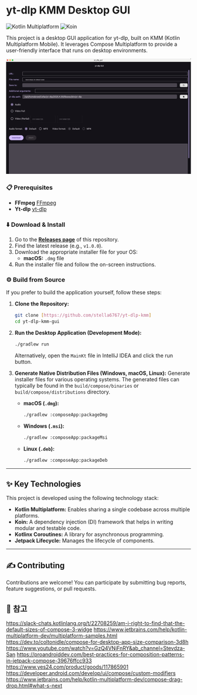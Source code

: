 # yt-dlp KMM Desktop GUI

![Kotlin Multiplatform](https://img.shields.io/badge/Kotlin%20Multiplatform-blue?style=for-the-badge&logo=kotlin)
![Koin](https://img.shields.io/badge/Koin-green?style=for-the-badge&logo=kotlin)

This project is a desktop GUI application for yt-dlp, built on KMM (Kotlin Multiplatform Mobile). It leverages Compose Multiplatform to provide a user-friendly interface that runs on desktop environments.


![img.png](img.png)


### 📋 Prerequisites

* **FFmpeg** [FFmpeg](https://github.com/FFmpeg/FFmpeg)
* **Yt-dlp** [yt-dlp](https://github.com/yt-dlp/yt-dlp)

### ⬇️ Download & Install

1.  Go to the **[Releases page](https://github.com/stella6767/yt-dlp-kmm/releases)** of this repository. 
2.  Find the latest release (e.g., `v1.0.0`).
3.  Download the appropriate installer file for your OS:
    * **macOS:** `.dmg` file
4.  Run the installer file and follow the on-screen instructions.



### ⚙️ Build from Source

If you prefer to build the application yourself, follow these steps:

1.  **Clone the Repository:**
    ```bash
    git clone [https://github.com/stella6767/yt-dlp-kmm]
    cd yt-dlp-kmm-gui
    ```

2.  **Run the Desktop Application (Development Mode):**
    ```bash
    ./gradlew run
    ```
    Alternatively, open the `MainKt` file in IntelliJ IDEA and click the run button.

3.  **Generate Native Distribution Files (Windows, macOS, Linux):**
    Generate installer files for various operating systems. The generated files can typically be found in the `build/compose/binaries` or `build/compose/distributions` directory.

    * **macOS (`.dmg`):**
        ```bash
        ./gradlew :composeApp:packageDmg
        ```
    * **Windows (`.msi`):**
        ```bash
        ./gradlew :composeApp:packageMsi
        ```
    * **Linux (`.deb`):**
        ```bash
        ./gradlew :composeApp:packageDeb
        ```

---

## ✨ Key Technologies

This project is developed using the following technology stack:

* **Kotlin Multiplatform:** Enables sharing a single codebase across multiple platforms.
* **Koin:** A dependency injection (DI) framework that helps in writing modular and testable code.
* **Kotlinx Coroutines:** A library for asynchronous programming.
* **Jetpack Lifecycle:** Manages the lifecycle of components.

---

## ✍️ Contributing

Contributions are welcome! You can participate by submitting bug reports, feature suggestions, or pull requests.


## 📜 참고

https://slack-chats.kotlinlang.org/t/22708259/am-i-right-to-find-that-the-default-sizes-of-compose-3-widge
https://www.jetbrains.com/help/kotlin-multiplatform-dev/multiplatform-samples.html
https://dev.to/coltonidle/compose-for-desktop-app-size-comparison-3d8h
https://www.youtube.com/watch?v=GzQ4VNjFnRY&ab_channel=Stevdza-San
https://proandroiddev.com/best-practices-for-composition-patterns-in-jetpack-compose-39676ffcc933
https://www.yes24.com/product/goods/117865901
https://developer.android.com/develop/ui/compose/custom-modifiers
https://www.jetbrains.com/help/kotlin-multiplatform-dev/compose-drag-drop.html#what-s-next
